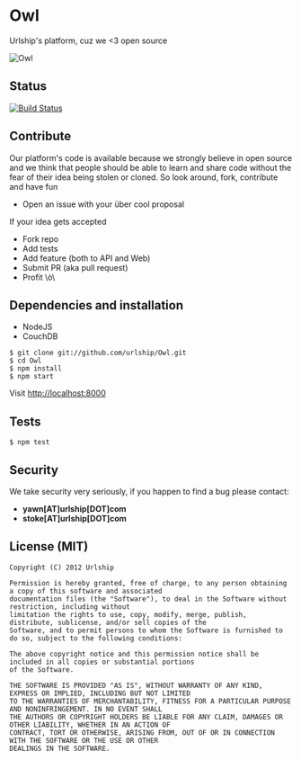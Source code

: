 Owl
===

Urlship's platform, cuz we <3 open source

![Owl](http://vector.us/files/images/2/3/230897/free_vector_owl_preview.jpg)

## Status

[![Build Status](https://secure.travis-ci.org/urlship/Owl.png?branch=master)](http://travis-ci.org/urlship/Owl)

## Contribute

Our platform's code is available because we strongly believe in open source and we think that people should
be able to learn and share code without the fear of their idea being stolen or cloned. So look around, fork,
contribute and have fun

- Open an issue with your über cool proposal

If your idea gets accepted

* Fork repo
* Add tests
* Add feature (both to API and Web)
* Submit PR (aka pull request)
* Profit \ò\

## Dependencies and installation

* NodeJS
* CouchDB

```
$ git clone git://github.com/urlship/Owl.git
$ cd Owl
$ npm install
$ npm start
```

Visit [http://localhost:8000](http://localhost:8000)

## Tests

```
$ npm test
```

## Security

We take security very seriously, if you happen to find a bug please contact:
- __yawn[AT]urlship[DOT]com__
- __stoke[AT]urlship[DOT]com__

## License (MIT)

```
Copyright (C) 2012 Urlship

Permission is hereby granted, free of charge, to any person obtaining a copy of this software and associated
documentation files (the "Software"), to deal in the Software without restriction, including without 
limitation the rights to use, copy, modify, merge, publish, distribute, sublicense, and/or sell copies of the 
Software, and to permit persons to whom the Software is furnished to do so, subject to the following conditions:

The above copyright notice and this permission notice shall be included in all copies or substantial portions 
of the Software.

THE SOFTWARE IS PROVIDED "AS IS", WITHOUT WARRANTY OF ANY KIND, EXPRESS OR IMPLIED, INCLUDING BUT NOT LIMITED
TO THE WARRANTIES OF MERCHANTABILITY, FITNESS FOR A PARTICULAR PURPOSE AND NONINFRINGEMENT. IN NO EVENT SHALL 
THE AUTHORS OR COPYRIGHT HOLDERS BE LIABLE FOR ANY CLAIM, DAMAGES OR OTHER LIABILITY, WHETHER IN AN ACTION OF
CONTRACT, TORT OR OTHERWISE, ARISING FROM, OUT OF OR IN CONNECTION WITH THE SOFTWARE OR THE USE OR OTHER 
DEALINGS IN THE SOFTWARE.
```
